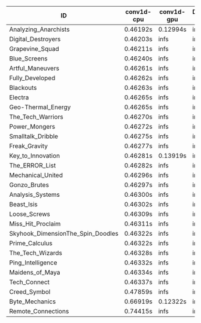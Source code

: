 |ID|conv1d-cpu|conv1d-gpu|DWSPConv2D-gpu|gemm-gpu|avg|
|-|-|-|-|-|-|
|Analyzing_Anarchists|0.46192s|0.12994s|infs|4.45133s|infs|
|Digital_Destroyers|0.46203s|infs|infs|4.47336s|infs|
|Grapevine_Squad|0.46211s|infs|infs|4.46975s|infs|
|Blue_Screens|0.46240s|infs|infs|4.44305s|infs|
|Artful_Maneuvers|0.46261s|infs|infs|4.46231s|infs|
|Fully_Developed|0.46262s|infs|infs|4.49388s|infs|
|Blackouts|0.46263s|infs|infs|4.43941s|infs|
|Electra|0.46265s|infs|infs|4.47118s|infs|
|Geo-Thermal_Energy|0.46265s|infs|infs|4.47592s|infs|
|The_Tech_Warriors|0.46270s|infs|infs|4.49301s|infs|
|Power_Mongers|0.46272s|infs|infs|4.47544s|infs|
|Smalltalk_Dribble|0.46275s|infs|infs|4.42924s|infs|
|Freak_Gravity|0.46277s|infs|infs|4.45541s|infs|
|Key_to_Innovation|0.46281s|0.13919s|infs|4.46471s|infs|
|The_ERROR_List|0.46282s|infs|infs|4.48450s|infs|
|Mechanical_United|0.46296s|infs|infs|4.49122s|infs|
|Gonzo_Brutes|0.46297s|infs|infs|4.45805s|infs|
|Analysis_Systems|0.46300s|infs|infs|4.48191s|infs|
|Beast_Isis|0.46302s|infs|infs|4.46879s|infs|
|Loose_Screws|0.46309s|infs|infs|4.46062s|infs|
|Miss_Hit_Proclaim|0.46311s|infs|infs|4.45440s|infs|
|Skyhook_DimensionThe_Spin_Doodles|0.46322s|infs|infs|4.48634s|infs|
|Prime_Calculus|0.46322s|infs|infs|4.48264s|infs|
|The_Tech_Wizards|0.46328s|infs|infs|4.48969s|infs|
|Ping_Intelligence|0.46332s|infs|infs|4.48607s|infs|
|Maidens_of_Maya|0.46334s|infs|infs|4.47842s|infs|
|Tech_Connect|0.46337s|infs|infs|4.44964s|infs|
|Creed_Symbol|0.47859s|infs|infs|4.42805s|infs|
|Byte_Mechanics|0.66919s|0.12322s|infs|4.44399s|infs|
|Remote_Connections|0.74415s|infs|infs|4.46062s|infs|
